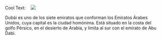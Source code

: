 <a href="http://es.cooltext.com" target="_top"><img src="https://cooltext.com/images/ct_pixel.gif" width="80" height="15" alt="Cool Text: Generador de Logotipos y Gráficos." border="0" /></a>
![](https://images.cooltext.com/5136743.png)


Dubái es uno de los siete emiratos que conforman los Emiratos Árabes Unidos, cuya capital es la ciudad homónima. Está situado en la costa del golfo Pérsico, en el desierto de Arabia, y limita al sur con el emirato de Abu Dabi. 
